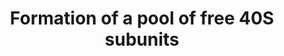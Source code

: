 ---
authors:
- Anwesha
- Eweitz
description: Developed by Gramene.org  Source:[http://plantreactome.gramene.org/ Plant
  Reactome].
last-edited: 2021-05-07
organisms:
- Oryza sativa
redirect_from:
- /index.php/Pathway:WP3105
- /instance/WP3105
schema-jsonld:
- '@context': https://schema.org/
  '@id': https://wikipathways.github.io/pathways/WP3105.html
  '@type': Dataset
  creator:
    '@type': Organization
    name: WikiPathways
  description: Developed by Gramene.org  Source:[http://plantreactome.gramene.org/
    Plant Reactome].
  keywords:
  - 80S ribosome (name
  - 40S:eIF3:eIF1A (name
  - complex (name copied
  - 60S ribosomal
  - 40S ribosomal
  - Homologues of eIF1A
  - eIF3 subunits
  - copied from entity
  - in Homo sapiens)
  - sapiens)
  - from entity in Homo
  license: CC0
  name: Formation of a pool of free 40S subunits
seo: CreativeWork
title: Formation of a pool of free 40S subunits
wpid: WP3105
---